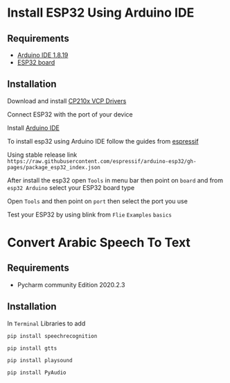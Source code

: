 # Install ESP32 Using Arduino IDE


## Requirements

* [Arduino IDE 1.8.19](https://www.arduino.cc/en/software)
* [ESP32 board](https://www.espressif.com/en/products/devkits)


## Installation

Download and install 
[CP210x VCP Drivers](https://www.silabs.com/developers/usb-to-uart-bridge-vcp-drivers)

Connect ESP32 with the port of your device 

Install [Arduino IDE](https://www.arduino.cc/en/software)

To install esp32 using Arduino IDE follow the guides from [espressif](https://github.com/espressif/arduino-esp32/blob/master/docs/source/installing.rst)

Using stable release link 
```https://raw.githubusercontent.com/espressif/arduino-esp32/gh-pages/package_esp32_index.json```

After install the esp32 open `Tools` in menu bar then point on `board` and from `esp32 Arduino` select your ESP32 board type

Open `Tools` and then point on `port` then select the port you use

Test your ESP32 by using blink from `Flie` `Examples` `basics`




# Convert Arabic Speech To Text


## Requirements

* Pycharm community Edition 2020.2.3

## Installation 

In `Terminal` Libraries to add 

```pip install speechrecognition```

```pip install gtts```

```pip install playsound```

```pip install PyAudio```




